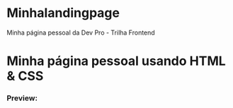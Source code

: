 # Minhalandingpage
Minha página pessoal da Dev Pro - Trilha Frontend

# Minha página pessoal usando HTML & CSS

### Preview:

[]()
